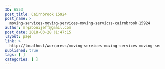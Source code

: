 ```yaml
---
ID: 6553
post_title: Cairnbrook 15924
post_name: >
  moving-services-moving-services-moving-services-cairnbrook-15924
author: mrgabonijeff@gmail.com
post_date: 2018-03-28 01:47:15
layout: page
link: >
  http://localhost/wordpress/moving-services-moving-services-moving-services-cairnbrook-15924/
published: true
tags: [ ]
categories: [ ]
---
```


